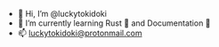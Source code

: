 - 👋 Hi, I’m @luckytokidoki
- 🌱 I’m currently learning Rust 🦀 and Documentation 📒
- 📫 [luckytokidoki@protonmail.com](mailto:luckytokidoki@protonmail.com)

<!---
luckytokidoki/luckytokidoki is a ✨ special ✨ repository because its `README.md` (this file) appears on your GitHub profile.
You can click the Preview link to take a look at your changes.
--->

